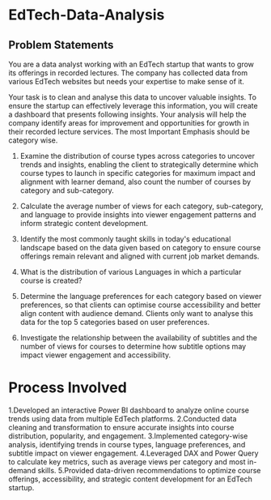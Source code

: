 # EdTech-Data-Analysis
## Problem Statements
You are a data analyst working with an EdTech startup that wants to grow its offerings in recorded lectures. The company has collected data from various EdTech websites but needs your expertise to make sense of it.

Your task is to clean and analyse this data to uncover valuable insights. To ensure the startup can effectively leverage this information, you will create a dashboard that presents following insights. Your analysis will help the company identify areas for improvement and opportunities for growth in their recorded lecture services.
The most Important Emphasis should be category wise.

1. Examine the distribution of course types across categories to uncover trends and insights, enabling the client to strategically determine which course types to launch in specific categories for maximum impact and alignment with learner demand, also count the number of courses by category and sub-category.

2. Calculate the average number of views for each category, sub-category, and language to provide insights into viewer engagement patterns and inform strategic content development.

3. Identify the most commonly taught skills in today's educational landscape based on the data given based on category to ensure course offerings remain relevant and aligned with current job market demands.

4. What is the distribution of various Languages in which a particular course is created?

5. Determine the language preferences for each category based on viewer preferences, so that clients can optimise course accessibility and better align content with audience demand. Clients only want to analyse this data for the top 5 categories based on user preferences.

6. Investigate the relationship between the availability of subtitles and the number of views for courses to determine how subtitle options may impact viewer engagement and accessibility.

# Process Involved
1.Developed an interactive Power BI dashboard to analyze online course trends using data from multiple EdTech platforms.
2.Conducted data cleaning and transformation to ensure accurate insights into course distribution, popularity, and engagement.
3.Implemented category-wise analysis, identifying trends in course types, language preferences, and subtitle impact on viewer engagement.
4.Leveraged DAX and Power Query to calculate key metrics, such as average views per category and most in-demand skills.
5.Provided data-driven recommendations to optimize course offerings, accessibility, and strategic content development for an EdTech startup.

